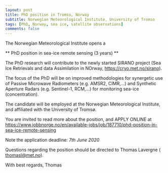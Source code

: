 ```yaml
---
layout: post
title: PhD position in Tromso, Norway
subtitle: Norwegian Meteorological Institute, University of Tromso
tags: [PhD, Norway, sea ice, satellite observations]
comments: false
---
```

The Norwegian Meteorological Institute opens a

** PhD position in sea-ice remote sensing (3 years) **

The PhD research will contribute to the newly started SIRANO project (Sea
Ice Retrievals and data Assimilation in NOrway, https://cryo.met.no/sirano).

The focus of the PhD will be on improved methodologies for synergetic use
of Passive Microwave Radiometers (e.g. AMSR2, CIMR,...) and Synthetic
Aperture Radars (e.g. Sentinel-1, RCM,...) for monitoring sea-ice
(concentration).

The candidate will be employed at the Norwegian Meteorological Institute,
and affiliated with the University of Tromsø.

You are invited to read more about the position, and APPLY ONLINE at
https://www.jobbnorge.no/en/available-jobs/job/187710/phd-position-in-sea-ice-remote-sensing

Note the application deadline: *7th June 2020*

Questions regarding the position should be directed to Thomas Lavergne (
thomasl@met.no).

With best regards,
Thomas
